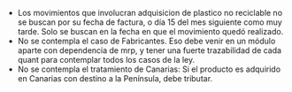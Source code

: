 - Los movimientos que involucran adquisicion de plastico no reciclable
  no se buscan por su fecha de factura, o día 15 del mes siguiente como
  muy tarde. Solo se buscan en la fecha en que el movimiento quedó
  realizado.
- No se contempla el caso de Fabricantes. Eso debe venir en un módulo
  aparte con dependencia de mrp, y tener una fuerte trazabilidad de cada
  quant para contemplar todos los casos de la ley.
- No se contempla el tratamiento de Canarias: Si el producto es
  adquirido en Canarias con destino a la Península, debe tributar.
